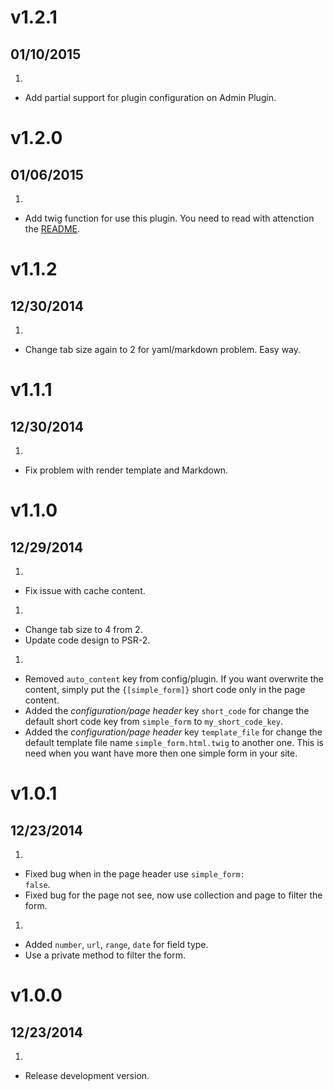 # v1.2.1
## 01/10/2015

1. [](#improved)
  * Add partial support for plugin configuration on Admin Plugin.

# v1.2.0
## 01/06/2015

1. [](#new)
  * Add twig function for use this plugin. You need to read with attenction the [README](README.md).

# v1.1.2
## 12/30/2014

1. [](#improved)
  * Change tab size again to 2 for yaml/markdown problem. Easy way.

# v1.1.1
## 12/30/2014

1. [](#bugfix)
  * Fix problem with render template and Markdown.

# v1.1.0
## 12/29/2014

1. [](#bugfix)
  * Fix issue with cache content.

1. [](#improved)
  * Change tab size to 4 from 2.
  * Update code design to PSR-2.

1. [](#new)
  * Removed <code>auto_content</code> key from config/plugin. If you want overwrite the content, simply put the <code>{[simple_form]}</code> short code only in the page content.
  * Added the _configuration/page header_ key <code>short_code</code> for change the default short code key from <code>simple_form</code> to <code>my_short_code_key</code>.
  * Added the _configuration/page header_ key <code>template_file</code> for change the default template file name <code>simple_form.html.twig</code> to another one. This is need when you want have more then one simple form in your site.

# v1.0.1
## 12/23/2014

1. [](#bugfix)
  * Fixed bug when in the page header use <code>simple_form: false</code>.
  * Fixed bug for the page not see, now use collection and page to filter the form.

1. [](#improved)
  * Added <code>number</code>, <code>url</code>, <code>range</code>, <code>date</code> for field type.
  * Use a private method to filter the form.

# v1.0.0
## 12/23/2014

1. [](#new)
  * Release development version.
